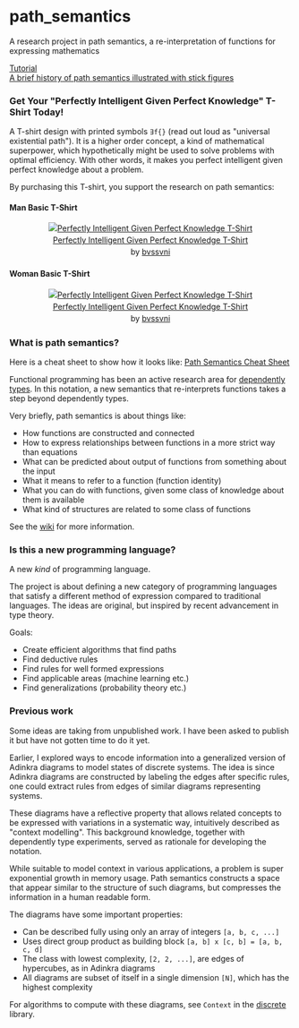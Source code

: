 # path_semantics
A research project in path semantics, a re-interpretation of functions for expressing mathematics

[Tutorial](https://github.com/advancedresearch/path_semantics/wiki/Tutorial-1:-Types)  
[A brief history of path semantics illustrated with stick figures](https://github.com/bvssvni/path_semantics/blob/master/papers-wip/history-of-path-semantics-illustrated.pdf)

### Get Your "Perfectly Intelligent Given Perfect Knowledge" T-Shirt Today!

A T-shirt design with printed symbols `∃f{}` (read out loud as "universal existential path").
It is a higher order concept, a kind of mathematical superpower, which hypothetically might be used to solve problems with optimal efficiency. With other words, it makes you perfect intelligent given perfect knowledge about a problem.

By purchasing this T-shirt, you support the research on path semantics:

#### Man Basic T-Shirt

 <div style="text-align:center;line-height:150%"> <a href="https://www.zazzle.com/perfectly_intelligent_given_perfect_knowledge_t_shirt-235515100047304821?rf=238435142389717543" rel="nofollow" > <img src="https://rlv.zcache.com/perfectly_intelligent_given_perfect_knowledge_t_shirt-r372977b0e3b944e5965727f02d403d40_k2gmx_325.jpg?bg=0xffffff" alt="Perfectly Intelligent Given Perfect Knowledge T-Shirt" style="border:0;" /> </a> <br /> <a href="https://www.zazzle.com/perfectly_intelligent_given_perfect_knowledge_t_shirt-235515100047304821?rf=238435142389717543" rel="nofollow" >Perfectly Intelligent Given Perfect Knowledge T-Shirt</a> <br />by <a href="https://www.zazzle.com/bvssvni?rf=238435142389717543" rel="nofollow">bvssvni</a> </div>

#### Woman Basic T-Shirt

 <div style="text-align:center;line-height:150%"> <a href="https://www.zazzle.com/perfectly_intelligent_given_perfect_knowledge_t_shirt-235236917750244863?rf=238435142389717543" rel="nofollow" > <img src="https://rlv.zcache.com/perfectly_intelligent_given_perfect_knowledge_t_shirt-r387d2ec7847b4f648f6b4540eefa7851_k2gmm_325.jpg?bg=0xffffff" alt="Perfectly Intelligent Given Perfect Knowledge T-Shirt" style="border:0;" /> </a> <br /> <a href="https://www.zazzle.com/perfectly_intelligent_given_perfect_knowledge_t_shirt-235236917750244863?rf=238435142389717543" rel="nofollow" >Perfectly Intelligent Given Perfect Knowledge T-Shirt</a> <br />by <a href="https://www.zazzle.com/bvssvni?rf=238435142389717543" rel="nofollow">bvssvni</a> </div>

### What is path semantics?

Here is a cheat sheet to show how it looks like: [Path Semantics Cheat Sheet](https://github.com/advancedresearch/path_semantics/blob/master/papers-wip/path-semantics-cheat-sheet.pdf)

Functional programming has been an active research area for [dependently types](https://en.wikipedia.org/wiki/Dependent_type).
In this notation, a new semantics that re-interprets functions takes a step beyond dependently types.

Very briefly, path semantics is about things like:

- How functions are constructed and connected
- How to express relationships between functions in a more strict way than equations
- What can be predicted about output of functions from something about the input
- What it means to refer to a function (function identity)
- What you can do with functions, given some class of knowledge about them is available
- What kind of structures are related to some class of functions

See the [wiki](https://github.com/advancedresearch/path_semantics/wiki) for more information.

### Is this a new programming language?

A new *kind* of programming language.

The project is about defining a new category of programming languages that satisfy a different method of expression compared to traditional languages.
The ideas are original, but inspired by recent advancement in type theory.

Goals:

- Create efficient algorithms that find paths
- Find deductive rules
- Find rules for well formed expressions
- Find applicable areas (machine learning etc.)
- Find generalizations (probability theory etc.)

### Previous work

Some ideas are taking from unpublished work. I have been asked to publish it but have not gotten time to do it yet.

Earlier, I explored ways to encode information into a generalized version of Adinkra diagrams to model states of discrete systems. The idea is since Adinkra diagrams are constructed by labeling the edges after specific rules, one could extract rules from edges of similar diagrams representing systems.

These diagrams have a reflective property that allows related concepts to be expressed with variations in a systematic way, intuitively described as "context modelling". This background knowledge, together with dependently type experiments, served as rationale for developing the notation.

While suitable to model context in various applications,
a problem is super exponential growth in memory usage.
Path semantics constructs a space that appear similar to the structure of such diagrams,
but compresses the information in a human readable form.

The diagrams have some important properties:

- Can be described fully using only an array of integers `[a, b, c, ...]`
- Uses direct group product as building block `[a, b] x [c, b] = [a, b, c, d]`
- The class with lowest complexity, `[2, 2, ...]`, are edges of hypercubes, as in Adinkra diagrams
- All diagrams are subset of itself in a single dimension `[N]`, which has the highest complexity

For algorithms to compute with these diagrams, see `Context` in the [discrete](https://github.com/bvssvni/discrete) library.
